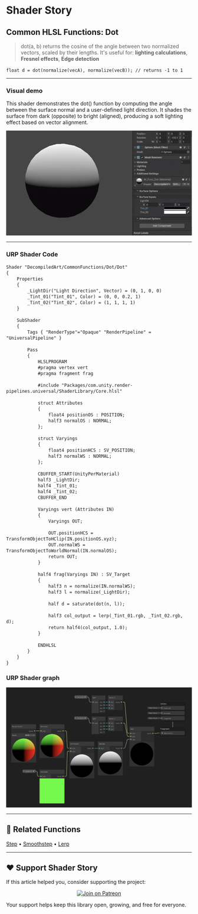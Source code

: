 # Shader Story

## Common HLSL Functions: Dot

> dot(a, b) returns the cosine of the angle between two normalized vectors, scaled by their lengths.
> It's useful for: **lighting calculations**, **Fresnel effects**, **Edge detection**

```hlsl
float d = dot(normalize(vecA), normalize(vecB)); // returns -1 to 1

```
---

### Visual demo 
This shader demonstrates the dot() function by computing the angle between the surface normal and a user-defined light direction. It shades the surface from dark (opposite) to bright (aligned), producing a soft lighting effect based on vector alignment.

<p align="center">
<img src="https://github.com/DeGGeD/ShaderStory/blob/main/Resources/Images/Chapters/CommonFunctions/Dot/DA_CommonFuncs_Dot_Demo_01.gif" alt="Shader Story: Function - Dot" title="Shader Story: Function - Dot">
</p>

---
### URP Shader Code

```hlsl
Shader "DecompiledArt/CommonFunctions/Dot/Dot"
{
    Properties
    {
        _LightDir("Light Direction", Vector) = (0, 1, 0, 0)
        _Tint_01("Tint_01", Color) = (0, 0, 0.2, 1)
        _Tint_02("Tint_02", Color) = (1, 1, 1, 1)
    }

    SubShader
    {
        Tags { "RenderType"="Opaque" "RenderPipeline" = "UniversalPipeline" }

        Pass
        {
            HLSLPROGRAM
            #pragma vertex vert
            #pragma fragment frag

            #include "Packages/com.unity.render-pipelines.universal/ShaderLibrary/Core.hlsl"

            struct Attributes
            {
                float4 positionOS : POSITION;
                half3 normalOS : NORMAL;
            };

            struct Varyings
            {
                float4 positionHCS : SV_POSITION;
                half3 normalWS : NORMAL;
            };

            CBUFFER_START(UnityPerMaterial)
            half3 _LightDir;
            half4 _Tint_01;
            half4 _Tint_02;
            CBUFFER_END

            Varyings vert (Attributes IN)
            {
                Varyings OUT;

                OUT.positionHCS = TransformObjectToHClip(IN.positionOS.xyz);
                OUT.normalWS = TransformObjectToWorldNormal(IN.normalOS);
                return OUT;
            }

            half4 frag(Varyings IN) : SV_Target
            {
                half3 n = normalize(IN.normalWS);
                half3 l = normalize(_LightDir);

                half d = saturate(dot(n, l));

                half3 col_output = lerp(_Tint_01.rgb, _Tint_02.rgb, d);
                return half4(col_output, 1.0);
            }

            ENDHLSL
        }
    }
}

```

### URP Shader graph
<p align="center">
<img src="https://github.com/DeGGeD/ShaderStory/blob/main/Resources/Images/Chapters/CommonFunctions/Dot/DA_CommonFuncs_Dot_Graph_01.png" alt="Shader Story: Function - Dot" title="Shader Story: Function - Dot">
</p>

---

## 🔗 Related Functions

[Step](https://github.com/DeGGeD/ShaderStory/blob/main/Chapters/CommonFunctions/Step.md) •
[Smoothstep](https://github.com/DeGGeD/ShaderStory/blob/main/Chapters/CommonFunctions/Smoothstep.md) • 
[Lerp](https://github.com/DeGGeD/ShaderStory/blob/main/Chapters/CommonFunctions/Lerp.md)

---

## ❤️ Support Shader Story

If this article helped you, consider supporting the project:

<p align="center">
  <a href="https://www.patreon.com/decompiled_art" target="_blank">
    <img src="https://img.shields.io/badge/Join%20on%20Patreon-%20Exclusive%20Updates%20%26%20Community-orange?style=for-the-badge&logo=patreon" alt="Join on Patreon">
  </a>
</p>

Your support helps keep this library open, growing, and free for everyone.
